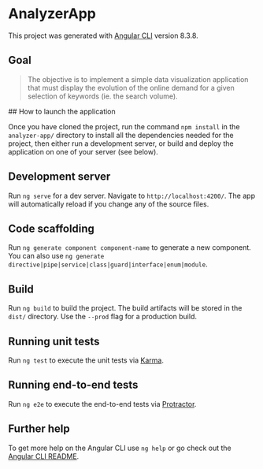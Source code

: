 # AnalyzerApp

This project was generated with [Angular CLI](https://github.com/angular/angular-cli) version 8.3.8.

## Goal

> The objective is to implement a simple data visualization application that must display the evolution of the online demand for a given selection of keywords (ie. the search volume).

## How to launch the application

Once you have cloned the project, run the command `npm install` in the `analyzer-app/` directory to install all the dependencies needed for the project, then either run a development server, or build and deploy the application on one of your server (see below).

## Development server

Run `ng serve` for a dev server. Navigate to `http://localhost:4200/`. The app will automatically reload if you change any of the source files.

## Code scaffolding

Run `ng generate component component-name` to generate a new component. You can also use `ng generate directive|pipe|service|class|guard|interface|enum|module`.

## Build

Run `ng build` to build the project. The build artifacts will be stored in the `dist/` directory. Use the `--prod` flag for a production build.

## Running unit tests

Run `ng test` to execute the unit tests via [Karma](https://karma-runner.github.io).

## Running end-to-end tests

Run `ng e2e` to execute the end-to-end tests via [Protractor](http://www.protractortest.org/).

## Further help

To get more help on the Angular CLI use `ng help` or go check out the [Angular CLI README](https://github.com/angular/angular-cli/blob/master/README.md).
